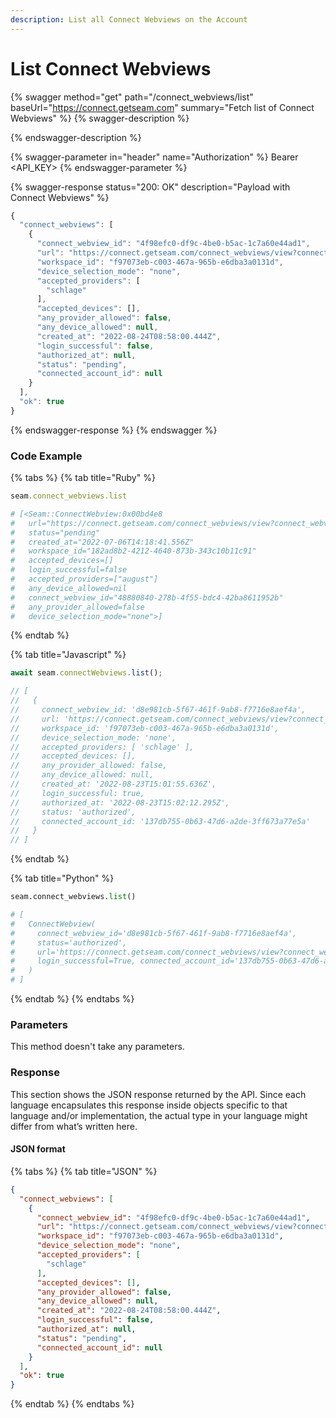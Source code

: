 ```yaml
---
description: List all Connect Webviews on the Account
---
```


# List Connect Webviews

{% swagger method="get" path="/connect_webviews/list" baseUrl="https://connect.getseam.com" summary="Fetch list of Connect Webviews" %}
{% swagger-description %}

{% endswagger-description %}

{% swagger-parameter in="header" name="Authorization" %}
Bearer <API_KEY>
{% endswagger-parameter %}

{% swagger-response status="200: OK" description="Payload with Connect Webviews" %}
```javascript
{
  "connect_webviews": [
    {
      "connect_webview_id": "4f98efc0-df9c-4be0-b5ac-1c7a60e44ad1",
      "url": "https://connect.getseam.com/connect_webviews/view?connect_webview_id=4f98efc0-df9c-4be0-b5ac-1c7a60e44ad1&auth_token=Q7RPKrBwpdS9pLaHRbme7SF491SHv6dUv",
      "workspace_id": "f97073eb-c003-467a-965b-e6dba3a0131d",
      "device_selection_mode": "none",
      "accepted_providers": [
        "schlage"
      ],
      "accepted_devices": [],
      "any_provider_allowed": false,
      "any_device_allowed": null,
      "created_at": "2022-08-24T08:58:00.444Z",
      "login_successful": false,
      "authorized_at": null,
      "status": "pending",
      "connected_account_id": null
    }
  ],
  "ok": true
}
```
{% endswagger-response %}
{% endswagger %}

### Code Example

{% tabs %}
{% tab title="Ruby" %}
```ruby
seam.connect_webviews.list

# [<Seam::ConnectWebview:0x00bd4e8                                                            
#   url="https://connect.getseam.com/connect_webviews/view?connect_webview_id=48880840-278b-4f55-bdc4-42ba8611952b&auth_token=asjDHKADH8392hf923FH"
#   status="pending"                                                                         
#   created_at="2022-07-06T14:18:41.556Z"                                                    
#   workspace_id="182ad8b2-4212-4640-873b-343c10b11c91"                                      
#   accepted_devices=[]                                                                      
#   login_successful=false                                                                   
#   accepted_providers=["august"]                                                            
#   any_device_allowed=nil                                                                   
#   connect_webview_id="48880840-278b-4f55-bdc4-42ba8611952b"                                
#   any_provider_allowed=false                                                               
#   device_selection_mode="none">]
```
{% endtab %}

{% tab title="Javascript" %}
```javascript
await seam.connectWebviews.list();

// [
//   {
//     connect_webview_id: 'd8e981cb-5f67-461f-9ab8-f7716e8aef4a',
//     url: 'https://connect.getseam.com/connect_webviews/view?connect_webview_id=d8e981cb-5f67-461f-9ab8-f7716e8aef4a&auth_token=L9ASMhP19fTbuWbsTLjWdGLUsT1UAVqLX',
//     workspace_id: 'f97073eb-c003-467a-965b-e6dba3a0131d',
//     device_selection_mode: 'none',
//     accepted_providers: [ 'schlage' ],
//     accepted_devices: [],
//     any_provider_allowed: false,
//     any_device_allowed: null,
//     created_at: '2022-08-23T15:01:55.636Z',
//     login_successful: true,
//     authorized_at: '2022-08-23T15:02:12.295Z',
//     status: 'authorized',
//     connected_account_id: '137db755-0b63-47d6-a2de-3ff673a77e5a'
//   }
// ]
```
{% endtab %}

{% tab title="Python" %}
```python
seam.connect_webviews.list()

# [
#   ConnectWebview(
#     connect_webview_id='d8e981cb-5f67-461f-9ab8-f7716e8aef4a', 
#     status='authorized', 
#     url='https://connect.getseam.com/connect_webviews/view?connect_webview_id=d8e981cb-5f67-461f-9ab8-f7716e8aef4a&auth_token=L9ASMhP19fTbuWbsTLjWdGLUsT1UAVqLX', 
#     login_successful=True, connected_account_id='137db755-0b63-47d6-a2de-3ff673a77e5a'
#   )
# ]
```
{% endtab %}
{% endtabs %}



### Parameters

This method doesn't take any parameters.

### Response

This section shows the JSON response returned by the API. Since each language encapsulates this response inside objects specific to that language and/or implementation, the actual type in your language might differ from what’s written here.

#### JSON format

{% tabs %}
{% tab title="JSON" %}
```json
{
  "connect_webviews": [
    {
      "connect_webview_id": "4f98efc0-df9c-4be0-b5ac-1c7a60e44ad1",
      "url": "https://connect.getseam.com/connect_webviews/view?connect_webview_id=4f98efc0-df9c-4be0-b5ac-1c7a60e44ad1&auth_token=Q7RPKrBwpdS9pLaHRbme7SF491SHv6dUv",
      "workspace_id": "f97073eb-c003-467a-965b-e6dba3a0131d",
      "device_selection_mode": "none",
      "accepted_providers": [
        "schlage"
      ],
      "accepted_devices": [],
      "any_provider_allowed": false,
      "any_device_allowed": null,
      "created_at": "2022-08-24T08:58:00.444Z",
      "login_successful": false,
      "authorized_at": null,
      "status": "pending",
      "connected_account_id": null
    }
  ],
  "ok": true
}
```
{% endtab %}
{% endtabs %}
